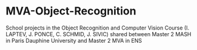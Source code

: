 # MVA-Object-Recognition

School projects in the Object Recognition and Computer Vision Course (I. LAPTEV, J. PONCE, C. SCHMID, J. SIVIC) shared between Master 2 MASH in Paris Dauphine University 
and Master 2 MVA in ENS
